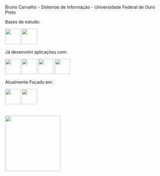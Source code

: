 Bruno Carvalho -
Sistemas de Informação -
Universidade Federal de Ouro Preto 


<!--
**BrunoCarva1ho/BrunoCarva1ho** is a ✨ _special_ ✨ repository because its `README.md` (this file) appears on your GitHub profile.

Here are some ideas to get you started:

- 🔭 I’m currently working on ...
- 🌱 I’m currently learning ...
- 👯 I’m looking to collaborate on ...
- 🤔 I’m looking for help with ...
- 💬 Ask me about ...
- 📫 How to reach me: ...
- 😄 Pronouns: ...
- ⚡ Fun fact: ...
-->


<div>
  <div>
  <head>
    <link rel="stylesheet" href="https://cdn.jsdelivr.net/gh/devicons/devicon@v2.15.1/devicon.min.css"> 
  </head>
  
  Bases de estudo:
  <div style"display: inline">
    <img width='50' height='50' src="https://cdn.jsdelivr.net/gh/devicons/devicon/icons/c/c-original.svg" />
    <img width='50' height='50' src="https://cdn.jsdelivr.net/gh/devicons/devicon/icons/java/java-original.svg" />
  </div>

  Já desenvolvi aplicações com:
  <div>
     <img width='50' height='50' src="https://cdn.jsdelivr.net/gh/devicons/devicon/icons/python/python-original.svg" />
     <img width='50' height='50' src="https://cdn.jsdelivr.net/gh/devicons/devicon/icons/flask/flask-original-wordmark.svg"
       style="background-color:white;"/>
     <img width='50' height='50' src="https://cdn.jsdelivr.net/gh/devicons/devicon/icons/html5/html5-original.svg" />
     <img width='50' height='50' src="https://cdn.jsdelivr.net/gh/devicons/devicon/icons/css3/css3-original.svg" />
  </div>
  
  Atualmente Focado em:
  <div style="display: inline">
    <!-- <img width='50' height='50' src="https://cdn.jsdelivr.net/gh/devicons/devicon/icons/linux/linux-original.svg" />-->
    <img width='50' height='50' src="https://cdn.jsdelivr.net/gh/devicons/devicon/icons/dart/dart-original.svg" /> 
    <img width='50' height='50' src="https://cdn.jsdelivr.net/gh/devicons/devicon/icons/flutter/flutter-original.svg" />
  </div>
  </div>
</div><br><br>

<div>
  <a href="https://github.com/BrunoCarva1ho">
  <img loading="lazy" height="180em" src="https://github-readme-stats.vercel.app/api/top-langs/?username=BrunoCarva1ho&layout=compact&langs_count=7&theme=dracula"/>
</div>

